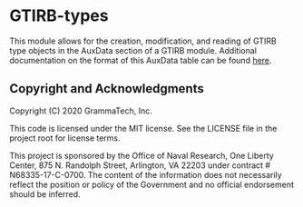 # GTIRB-types

This module allows for the creation, modification, and reading of GTIRB type
objects in the AuxData section of a GTIRB module. Additional documentation on
the format of this AuxData table can be found
[here](https://github.com/GrammaTech/gtirb/blob/master/AuxData.md#typetable).

## Copyright and Acknowledgments

Copyright (C) 2020 GrammaTech, Inc.

This code is licensed under the MIT license. See the LICENSE file in
the project root for license terms.

This project is sponsored by the Office of Naval Research, One Liberty
Center, 875 N. Randolph Street, Arlington, VA 22203 under contract #
N68335-17-C-0700.  The content of the information does not necessarily
reflect the position or policy of the Government and no official
endorsement should be inferred.
